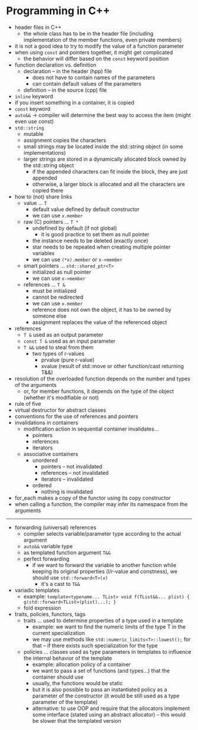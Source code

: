 # Programming in C++

- header files in C++
	- the whole class has to be in the header file (including implementation of the member functions, even private members)
- it is not a good idea to try to modify the value of a function parameter
- when using `const` and pointers together, it might get complicated
	- the behavior will differ based on the `const` keyword position
- function declaration vs. definition
	- declaration – in the header (hpp) file
		- does not have to contain names of the parameters
		- can contain default values of the parameters
	- definition – in the source (cpp) file
- `inline` keyword
- if you insert something in a container, it is copied
- `const` keyword
- `auto&&` → compiler will determine the best way to access the item (might even use const)
- `std::string`
	- mutable
	- assignment copies the characters
	- small strings may be located inside the std::string object (in some implementations)
	- larger strings are stored in a dynamically allocated block owned by the std::string object
		- if the appended characters can fit inside the block, they are just appended
		- otherwise, a larger block is allocated and all the characters are copied there
- how to (not) share links
	- value … `T`
		- default value defined by default constructor
		- we can use `x.member`
	- raw (C) pointers … `T *`
		- undefined by default (if not global)
			- it is good practice to set them as null pointer
		- the instance needs to be deleted (exactly once)
		- star needs to be repeated when creating multiple pointer variables
		- we can use `(*x).member` or `x->member`
	- smart pointers … `std::shared_ptr<T>`
		- initialized as null pointer
		- we can use `x->member`
	- references … `T &`
		- must be initialized
		- cannot be redirected
		- we can use `x.member`
		- reference does not own the object, it has to be owned by someone else
		- assignment replaces the value of the referenced object
- references
	- `T &` used as an output parameter
	- `const T &` used as an input parameter
	- `T &&` used to steal from them
		- two types of r-values
			- prvalue (pure r-value)
			- xvalue (result of std::move or other function/cast returning T&&)
- resolution of the overloaded function depends on the number and types of the arguments
	- or, for member functions, it depends on the type of the object (whether it's modifiable or not)
- rule of five
- virtual destructor for abstract classes
- conventions for the use of references and pointers
- invalidations in containers
	- modification action in sequential container invalidates…
		- pointers
		- references
		- iterators
	- associative containers
		- unordered
			- pointers – not invalidated
			- references – not invalidated
			- iterators – invalidated
		- ordered
			- nothing is invalidated
- for_each makes a copy of the functor using its copy constructor
- when calling a function, the compiler may infer its namespace from the arguments

---

- forwarding (universal) references
	- compiler selects variable/parameter type according to the actual argument
	- `auto&&` variable type
	- as templated function argument `T&&`
	- perfect forwarding
		- if we want to forward the variable to another function while keeping its original properties (l/r-value and constness), we should use `std::forward<T>(x)`
			- it's a cast to `T&&`
- variadic templates
	- example: `template<typename... TList> void f(TList&&... plist) { g(std::forward<TList>(plist)...); }`
	- fold expression
- traits, policies, functors, tags
	- traits … used to determine properties of a type used in a template
		- example: we want to find the numeric limits of the type T in the current specialization
		- we may use methods like `std::numeric_limits<T>::lowest();` for that – if there exists such specialization for the type
	- policies … classes used as type parameters in templates to influence the internal behavior of the template
		- example: allocation policy of a container
		- we want to pass a set of functions (and types…) that the container should use
		- usually, the functions would be static
		- but it is also possible to pass an instantiated policy as a parameter of the constructor (it would be still used as a type parameter of the template)
		- alternative: to use OOP and require that the allocators implement some interface (stated using an abstract allocator) – this would be slower that the templated version
